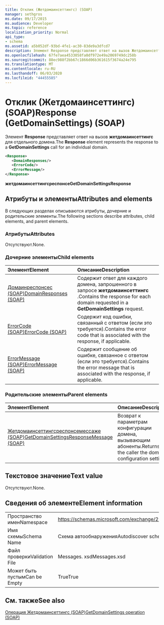 ```yaml
---
title: Отклик (Жетдомаинсеттингс) (SOAP)
manager: sethgros
ms.date: 09/17/2015
ms.audience: Developer
ms.topic: reference
localization_priority: Normal
api_type:
- schema
ms.assetid: a5b052df-93bd-4fe1-ac30-83de9a3dfcd7
description: Элемент Response представляет ответ на вызов Жетдомаинсеттингс для отдельного домена.
ms.openlocfilehash: 67fe7aea4533058fa0df972e49a2069749dc258b
ms.sourcegitcommit: 88ec988f2bb67c1866d06b361615f3674a24e795
ms.translationtype: MT
ms.contentlocale: ru-RU
ms.lasthandoff: 06/03/2020
ms.locfileid: "44455585"
---
```

# <a name="response-getdomainsettings-soap"></a><span data-ttu-id="2c3a6-103">Отклик (Жетдомаинсеттингс) (SOAP)</span><span class="sxs-lookup"><span data-stu-id="2c3a6-103">Response (GetDomainSettings) (SOAP)</span></span>

<span data-ttu-id="2c3a6-104">Элемент **Response** представляет ответ на вызов **жетдомаинсеттингс** для отдельного домена.</span><span class="sxs-lookup"><span data-stu-id="2c3a6-104">The **Response** element represents the response to a **GetDomainSettings** call for an individual domain.</span></span> 
  
```XML
<Response>
   <DomainResponses/>
   <ErrorCode/>
   <ErrorMessage/>
</Response>
```

 <span data-ttu-id="2c3a6-105">**жетдомаинсеттингсреспонсе**</span><span class="sxs-lookup"><span data-stu-id="2c3a6-105">**GetDomainSettingsResponse**</span></span>
## <a name="attributes-and-elements"></a><span data-ttu-id="2c3a6-106">Атрибуты и элементы</span><span class="sxs-lookup"><span data-stu-id="2c3a6-106">Attributes and elements</span></span>

<span data-ttu-id="2c3a6-107">В следующих разделах описываются атрибуты, дочерние и родительские элементы.</span><span class="sxs-lookup"><span data-stu-id="2c3a6-107">The following sections describe attributes, child elements, and parent elements.</span></span>
  
### <a name="attributes"></a><span data-ttu-id="2c3a6-108">Атрибуты</span><span class="sxs-lookup"><span data-stu-id="2c3a6-108">Attributes</span></span>

<span data-ttu-id="2c3a6-109">Отсутствуют.</span><span class="sxs-lookup"><span data-stu-id="2c3a6-109">None.</span></span>
  
### <a name="child-elements"></a><span data-ttu-id="2c3a6-110">Дочерние элементы</span><span class="sxs-lookup"><span data-stu-id="2c3a6-110">Child elements</span></span>

|<span data-ttu-id="2c3a6-111">**Элемент**</span><span class="sxs-lookup"><span data-stu-id="2c3a6-111">**Element**</span></span>|<span data-ttu-id="2c3a6-112">**Описание**</span><span class="sxs-lookup"><span data-stu-id="2c3a6-112">**Description**</span></span>|
|:-----|:-----|
|[<span data-ttu-id="2c3a6-113">Домаинреспонсес (SOAP)</span><span class="sxs-lookup"><span data-stu-id="2c3a6-113">DomainResponses (SOAP)</span></span>](domainresponses-soap.md) <br/> |<span data-ttu-id="2c3a6-114">Содержит ответ для каждого домена, запрошенного в запросе **жетдомаинсеттингс** .</span><span class="sxs-lookup"><span data-stu-id="2c3a6-114">Contains the response for each domain requested in a **GetDomainSettings** request.</span></span>  <br/> |
|[<span data-ttu-id="2c3a6-115">ErrorCode (SOAP)</span><span class="sxs-lookup"><span data-stu-id="2c3a6-115">ErrorCode (SOAP)</span></span>](errorcode-soap.md) <br/> |<span data-ttu-id="2c3a6-116">Содержит код ошибки, связанный с ответом (если это требуется).</span><span class="sxs-lookup"><span data-stu-id="2c3a6-116">Contains the error code that is associated with the response, if applicable.</span></span>  <br/> |
|[<span data-ttu-id="2c3a6-117">ErrorMessage (SOAP)</span><span class="sxs-lookup"><span data-stu-id="2c3a6-117">ErrorMessage (SOAP)</span></span>](errormessage-soap.md) <br/> |<span data-ttu-id="2c3a6-118">Содержит сообщение об ошибке, связанное с ответом (если это требуется).</span><span class="sxs-lookup"><span data-stu-id="2c3a6-118">Contains the error message that is associated with the response, if applicable.</span></span>  <br/> |
   
### <a name="parent-elements"></a><span data-ttu-id="2c3a6-119">Родительские элементы</span><span class="sxs-lookup"><span data-stu-id="2c3a6-119">Parent elements</span></span>

|<span data-ttu-id="2c3a6-120">**Элемент**</span><span class="sxs-lookup"><span data-stu-id="2c3a6-120">**Element**</span></span>|<span data-ttu-id="2c3a6-121">**Описание**</span><span class="sxs-lookup"><span data-stu-id="2c3a6-121">**Description**</span></span>|
|:-----|:-----|
|[<span data-ttu-id="2c3a6-122">Жетдомаинсеттингсреспонсемессаже (SOAP)</span><span class="sxs-lookup"><span data-stu-id="2c3a6-122">GetDomainSettingsResponseMessage (SOAP)</span></span>](getdomainsettingsresponsemessage-soap.md) <br/> |<span data-ttu-id="2c3a6-123">Возврат к параметрам конфигурации домена, вызывающим абоненты.</span><span class="sxs-lookup"><span data-stu-id="2c3a6-123">Returns to the caller the domain configuration settings.</span></span>  <br/> |
   
## <a name="text-value"></a><span data-ttu-id="2c3a6-124">Текстовое значение</span><span class="sxs-lookup"><span data-stu-id="2c3a6-124">Text value</span></span>

<span data-ttu-id="2c3a6-125">Отсутствуют.</span><span class="sxs-lookup"><span data-stu-id="2c3a6-125">None.</span></span>
  
## <a name="element-information"></a><span data-ttu-id="2c3a6-126">Сведения об элементе</span><span class="sxs-lookup"><span data-stu-id="2c3a6-126">Element information</span></span>

|||
|:-----|:-----|
|<span data-ttu-id="2c3a6-127">Пространство имен</span><span class="sxs-lookup"><span data-stu-id="2c3a6-127">Namespace</span></span>  <br/> |https://schemas.microsoft.com/exchange/2010/Autodiscover  <br/> |
|<span data-ttu-id="2c3a6-128">Имя схемы</span><span class="sxs-lookup"><span data-stu-id="2c3a6-128">Schema Name</span></span>  <br/> |<span data-ttu-id="2c3a6-129">Схема автообнаружения</span><span class="sxs-lookup"><span data-stu-id="2c3a6-129">Autodiscover schema</span></span>  <br/> |
|<span data-ttu-id="2c3a6-130">Файл проверки</span><span class="sxs-lookup"><span data-stu-id="2c3a6-130">Validation File</span></span>  <br/> |<span data-ttu-id="2c3a6-131">Messages. xsd</span><span class="sxs-lookup"><span data-stu-id="2c3a6-131">Messages.xsd</span></span>  <br/> |
|<span data-ttu-id="2c3a6-132">Может быть пустым</span><span class="sxs-lookup"><span data-stu-id="2c3a6-132">Can be Empty</span></span>  <br/> |<span data-ttu-id="2c3a6-133">True</span><span class="sxs-lookup"><span data-stu-id="2c3a6-133">True</span></span>  <br/> |
   
## <a name="see-also"></a><span data-ttu-id="2c3a6-134">См. также</span><span class="sxs-lookup"><span data-stu-id="2c3a6-134">See also</span></span>



[<span data-ttu-id="2c3a6-135">Операция Жетдомаинсеттингс (SOAP)</span><span class="sxs-lookup"><span data-stu-id="2c3a6-135">GetDomainSettings operation (SOAP)</span></span>](getdomainsettings-operation-soap.md)

